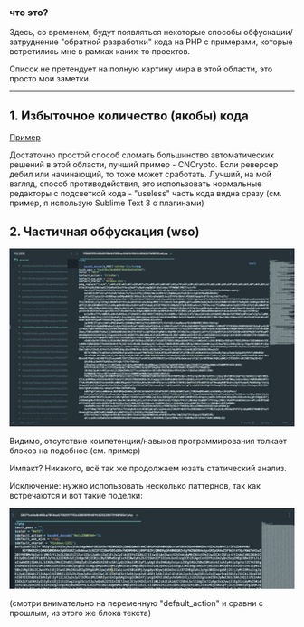 ### что это? 

Здесь, со временем, будут появляться некоторые способы обфускации/затруднение "обратной разработки" кода на PHP с примерами, которые встретились мне в рамках каких-то проектов.

Список не претендует на полную картину мира в этой области, это просто мои заметки.

---

##  1. Избыточное количество (якобы) кода

[Пример](images/php_obf_1.png)

Достаточно простой способ сломать большинство автоматических решений в этой области, лучший пример - CNCrypto. Если реверсер дебил или начинающий, то тоже может сработать. Лучший, на мой взгляд, способ противодействия, это использовать нормальные редакторы с подсветкой кода - "useless" часть кода видна сразу (см. пример, я использую Sublime Text 3 с плагинами)



## 2. Частичная обфускация (wso)

![](/images/php_obf_2.png)

Видимо, отсутствие компетенции/навыков программирования толкает блэков на подобное (см. пример)

Импакт? Никакого, всё так же продолжаем юзать статический анализ.

Исключение: нужно использовать несколько паттернов, так как встречаются и вот такие поделки:

![Пример](/images/php_obf_2_2.png) 

(смотри внимательно на переменную "default_action" и сравни с прошлым, из этого же блока текста)